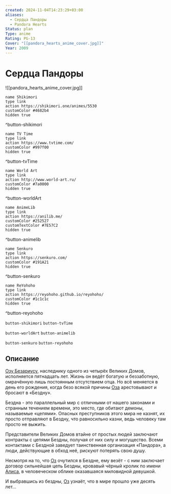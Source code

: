 ```yaml
---
created: 2024-11-04T14:23:29+03:00
aliases:
  - Сердца Пандоры
  - Pandora Hearts
Status: plan
Type: anime
Rating: PG-13
Cover: "[[pandora_hearts_anime_cover.jpg]]"
Year: 2009
---
```


# Сердца Пандоры

![[pandora_hearts_anime_cover.jpg]]

```button
name Shikimori
type link
action https://shikimori.one/animes/5530
customColor #4682b4
hidden true
```
^button-shikimori

```button
name TV Time
type link
action https://www.tvtime.com/
customColor #997f00
hidden true
```
^button-tvTime

```button
name World Art
type link
action http://www.world-art.ru/
customColor #7a0000
hidden true
```
^button-worldArt

```button
name AnimeLib
type link
action https://anilib.me/
customColor #252527
customTextColor #7E57C2
hidden true
```
^button-animelib

```button
name Senkuro
type link
action https://senkuro.com/
customColor #191A21
hidden true
```
^button-senkuro

```button
name ReYohoho
type link
action https://reyohoho.github.io/reyohoho/
customColor #1c1c1c
hidden true
```
^button-reyohoho

`button-shikimori` `button-tvTime`

`button-worldArt` `button-animelib`

`button-senkuro` `button-reyohoho`

## Описание

[Озу Безариусу](https://shikimori.one/characters/13835-oz-vessalius), наследнику одного из четырёх Великих Домов, исполняется пятнадцать лет. Жизнь он ведёт богатую и беззаботную, омрачённую лишь постоянным отсутствием отца. Но всё меняется в день его рождения, когда безо всякой причины [Оза](https://shikimori.one/characters/13835-oz-vessalius) арестовывают и бросают в «Бездну».

Бездна - это параллельный мир с отличными от нашего законами и странным течением времени, это место, где обитают демоны, называемые «цепями». Опасных преступников этого мира не казнят, их просто отправляют в Бездну, что равносильно казни, ведь человеку там просто не выжить.

Представители Великих Домов втайне от простых людей заключают контракты с цепями Бездны, получая от них силу и могущество. Всеми контактами с Бездной заведует таинственная организация «Пандора», а люди, действующие в обход неё, рискуют потерять свою душу.

Несмотря на то, что [Оз](https://shikimori.one/characters/13835-oz-vessalius) очутился в Бездне, ему везёт - с ним заключает договор сильнейшая цепь Бездны, кровавый чёрный кролик по имени [Алиса](https://shikimori.one/characters/13836-alice), в человеческом облике оказавшаяся миловидной девушкой.

И выбравшись из бездны, [Оз](https://shikimori.one/characters/13835-oz-vessalius) узнаёт, что в мире прошло уже десять лет...
